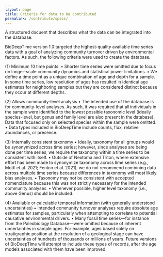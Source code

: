 ```yaml
---
layout: page
title: Criteria for data to be contributed 
permalink: /contribute/specs/
---
```


A structured docuent that describes what the data can be integrated into the database. 

BioDeepTime version 1.0 targeted the highest-quality available time series data with a goal of analyzing community turnover driven by environmental factors. As such, the following criteria were used to create the database.

(1) Minimum 10 time points.
•   Shorter time series were omitted due to focus on longer-scale community dynamics and statistical power limitations.
•   We define a time point as a unique combination of age and depth for a sample. In some time series, low resolution of ages has resulted in identical age estimates for neighboring samples but they are considered distinct because they occur at different depths.

(2) Allows community-level analysis
•   The intended use of the database is for community-level analyses. As such, it was required that all individuals in the sample were identified to the lowest possible taxonomic level (ideally species-level, but genus and family level are also present in the database). Data that focused only on selected species within the sample were omitted. 
•   Data types included in BioDeepTime include counts, flux, relative abundances, or presence. 


(3) Internally consistent taxonomy
•   Ideally, taxonomy for all groups would be synonymized across time series; however, since analyses are being done per time series, we require the taxonomy within a time series to be consistent with itself.
•   Outside of Neotoma and Triton, where extensive effort has been made to synonymize taxonomy across time series (e.g., Mottl et al. 2021; Fenton et al. 2021), we do not recommend combining data across multiple time series because differences in taxonomy will most likely  bias analyses.
•   Taxonomy may not be consistent with accepted nomenclature because this was not strictly necessary for the intended community analyses.
•   Whenever possible, higher level taxonomy (i.e., above Genus) should be included.

(4) Available or calculable temporal information (with generally understood uncertainties)
•   Intended community turnover analyses require absolute age estimates for samples, particularly when attempting to correlate to potential causative environmental drivers.
•   Many fossil time series—for instance from the Paleobiology Database—were omitted because of inherent uncertainties in sample ages. For example, ages based solely on stratigraphic position at the resolution of a geological stage can have uncertainties of hundreds of thousands or millions of years. Future versions of BioDeepTime will attempt to include these types of records, after the age models associated with them have been improved.
